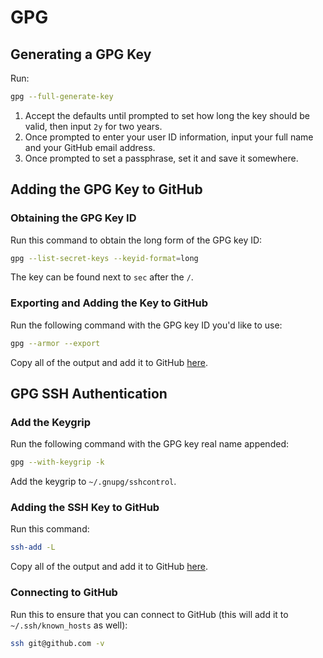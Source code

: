 # GPG

## Generating a GPG Key

Run:

```bash
gpg --full-generate-key
```

1. Accept the defaults until prompted to set how long the key should be valid, then input `2y` for two years.
2. Once prompted to enter your user ID information, input your full name and your GitHub email address.
3. Once prompted to set a passphrase, set it and save it somewhere.

## Adding the GPG Key to GitHub

### Obtaining the GPG Key ID

Run this command to obtain the long form of the GPG key ID:

```bash
gpg --list-secret-keys --keyid-format=long
```

The key can be found next to `sec` after the `/`.

### Exporting and Adding the Key to GitHub

Run the following command with the GPG key ID you'd like to use:

```bash
gpg --armor --export
```

Copy all of the output and add it to GitHub [here](https://github.com/settings/gpg/new).

## GPG SSH Authentication

### Add the Keygrip

Run the following command with the GPG key real name appended:

```bash
gpg --with-keygrip -k
```

Add the keygrip to `~/.gnupg/sshcontrol`.

### Adding the SSH Key to GitHub

Run this command:

```bash
ssh-add -L
```

Copy all of the output and add it to GitHub [here](https://github.com/settings/ssh/new).

### Connecting to GitHub

Run this to ensure that you can connect to GitHub (this will add it to `~/.ssh/known_hosts` as well):

```bash
ssh git@github.com -v
```
